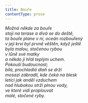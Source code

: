 ```yaml
---
title: Bouře
contentType: prose
---
```


<section>

_Možná někde za bouře  
stojí na terase a dívá se do deště,  
ta bouře plane v ní, oceán rozbouřený  
v její krvi byl prvně věštěn, když ještě  
byla malou, stočenou rybou  
v lůně své matky  
a někdo ji hřál teplým uchem.  
Pokouší budoucnost;  
bílá, prochladlá dlaň se drží  
mosazi zábradlí, kde čeká na blesk  
letící jak anděl vzduchem  
nad hlubokou strží plnou vody,  
ve které vidí proplouvat  
malé, stočené ryby._

</section>
